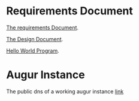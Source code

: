 # Requirements Document 

[The requirements Document](https://docs.google.com/document/d/1zw-Pd_iiZD1LMJvueFm2DPRkMfjYrcbxcd_lVbkwGhY/edit).

[The Design Document](https://docs.google.com/document/d/1lECNmV73Z7VF0mzXBD4UNzX5DSh5uv5__PFNUywtKjU/edit?usp=sharing).

[Hello World Program](helloWorld.ipynb). 

# Augur Instance 

The public dns of a working augur instance [link](http://ec2-100-24-115-115.compute-1.amazonaws.com:5000/)

